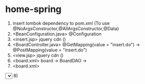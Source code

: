 # home-spring
1) insert lombok dependency to pom.xml (To use @NoArgsConstructor,@AllArgsConstructor,@Data)
2) <BeanConfiguration.java> @Configuration 
3) <insert.jsp> jquery cdn (<script src="https://code.jquery.com/jquery-3.6.0.min.js" integrity="sha256-/xUj+3OJU5yExlq6GSYGSHk7tPXikynS7ogEvDej/m4=" crossorigin="anonymous"></script>)
4) <BoardController.java> @GetMapping(value = "insert.do") -> @PostMapping(value = "insert.do")
5) <view.jsp> jquery cdn (<script src="https://code.jquery.com/jquery-3.6.0.min.js" integrity="sha256-/xUj+3OJU5yExlq6GSYGSHk7tPXikynS7ogEvDej/m4=" crossorigin="anonymous"></script>)
6) <board.xml> board -> BoardDAO <mapper namespace="com.koreait.test1.dao.board"> -> <mapper namespace="com.koreait.test1.dao.BoardDAO">
7) <board.xml> 
  <select id="selectBoardCount" resultType="int">
		SELECT COUNT(*)
		  FROM BOARD
	</select>
8) 

